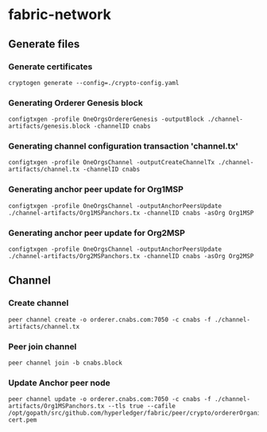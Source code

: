 # fabric-network

## Generate files

### Generate certificates
```shell
cryptogen generate --config=./crypto-config.yaml
```

### Generating Orderer Genesis block
```shell
configtxgen -profile OneOrgsOrdererGenesis -outputBlock ./channel-artifacts/genesis.block -channelID cnabs
```

###  Generating channel configuration transaction 'channel.tx'

``` shell
configtxgen -profile OneOrgsChannel -outputCreateChannelTx ./channel-artifacts/channel.tx -channelID cnabs
```

### Generating anchor peer update for Org1MSP
``` shell
configtxgen -profile OneOrgsChannel -outputAnchorPeersUpdate ./channel-artifacts/Org1MSPanchors.tx -channelID cnabs -asOrg Org1MSP
```


### Generating anchor peer update for Org2MSP
``` shell
configtxgen -profile OneOrgsChannel -outputAnchorPeersUpdate ./channel-artifacts/Org2MSPanchors.tx -channelID cnabs -asOrg Org2MSP
```

## Channel

### Create channel
```shell
peer channel create -o orderer.cnabs.com:7050 -c cnabs -f ./channel-artifacts/channel.tx
```

### Peer join channel
```shell
peer channel join -b cnabs.block
```

### Update Anchor peer node
```shell
peer channel update -o orderer.cnabs.com:7050 -c cnabs -f ./channel-artifacts/Org1MSPanchors.tx --tls true --cafile /opt/gopath/src/github.com/hyperledger/fabric/peer/crypto/ordererOrganizations/cnabs.com/orderers/orderer.cnabs.com/msp/tlscacerts/tlsca.cnabs.com-cert.pem
```